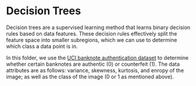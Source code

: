 # Decision Trees

Decision trees are a supervised learning method that learns binary decision rules based on data features. These decision rules effectively split the feature space into smaller subregions, which we can use to determine which class a data point is in.

In this folder, we use the [UCI banknote authentication dataset](https://archive.ics.uci.edu/ml/datasets/banknote+authentication "Title") to determine whether certain banknotes are authentic (0) or counterfeit (1). The data attributes are as follows: variance, skewness, kurtosis, and enropy of the image; as well as the class of the image (0 or 1 as mentioned above).
